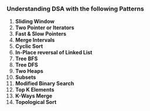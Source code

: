 ### Understanding DSA with the following Patterns 

1. **Sliding Window** 
2. **Two Pointer or Iterators**
3. **Fast & Slow Pointers**
4. **Merge Intervals**
5. **Cyclic Sort**
6. **In-Place reversal of Linked List**
7. **Tree BFS**
8. **Tree DFS**
9. **Two Heaps**
10. **Subsets**
11. **Modified Binary Search**
12. **Top K Elements**
13. **K-Ways Merge**
14. **Topological Sort**